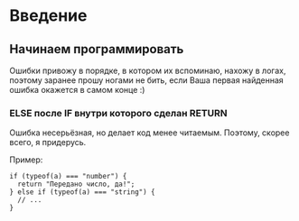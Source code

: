 # Введение

## Начинаем программировать

Ошибки привожу в порядке, в котором их вспоминаю, нахожу в логах, поэтому заранее прошу ногами не бить, если Ваша первая найденная ошибка окажется в самом конце :)

### ELSE после IF внутри которого сделан RETURN

Ошибка несерьёзная, но делает код менее читаемым. Поэтому, скорее всего, я придерусь.

Пример:

```
if (typeof(a) === "number") {
  return "Передано число, да!";
} else if (typeof(a) === "string") {
  // ...
}
```

